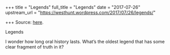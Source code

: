 +++
title = "Legends"
full_title = "Legends"
date = "2017-07-26"
upstream_url = "https://westhunt.wordpress.com/2017/07/26/legends/"

+++
Source: [here](https://westhunt.wordpress.com/2017/07/26/legends/).

Legends

I wonder how long oral history lasts. What’s the oldest legend that has
some clear fragment of truth in it?
